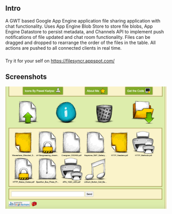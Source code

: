 ## Intro

A GWT based Google App Engine application file sharing application with chat functionality. Uses App Engine Blob Store to store file blobs, App Engine Datastore to persist metadata, and Channels API to implement push notifications of file updated and chat room functionality. Files can be dragged and dropped to rearrange the order of the files in the table. All actions are pushed to all connected clients in real time.

###
Try it for your self on https://filesyncr.appspot.com/

## Screenshots

![alt tag](https://raw.githubusercontent.com/WhileLoop/filesyncr-appengine/master/screenshots/main.png)
